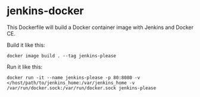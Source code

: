 # jenkins-docker
This Dockerfile will build a Docker container image with Jenkins and Docker CE.

Build it like this:
```
docker image build . --tag jenkins-please
```
Run it like this:
```
docker run -it --name jenkins-please -p 80:8080 -v </host/path/to/jenkins_home:/var/jenkins_home -v /var/run/docker.sock:/var/run/docker.sock jenkins-please
```
